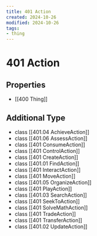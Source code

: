 ```yaml
---
title: 401 Action
created: 2024-10-26
modified: 2024-10-26
tags:
- thing
---
```

# 401 Action
## Properties
- [[400 Thing]]
## Additional Type
- class [[401.04 AchieveAction]]
- class [[401.06 AssessAction]]
- class [[401 ConsumeAction]]
- class [[401 ControlAction]]
- class [[401 CreateAction]]
- class [[401.01 FindAction]]
- class [[401 InteractAction]]
- class [[401 MoveAction]]
- class [[401.05 OrganizeAction]]
- class [[401 PlayAction]]
- class [[401.03 SearchAction]]
- class [[401 SeekToAction]]
- class [[401 SolveMathAction]]
- class [[401 TradeAction]]
- class [[401 TransferAction]]
- class [[401.02 UpdateAction]]

